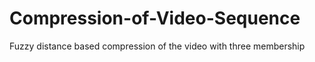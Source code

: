 # Compression-of-Video-Sequence
 Fuzzy distance based compression of the video  with three membership

